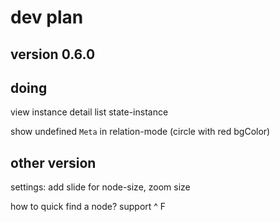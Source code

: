 # dev plan

## version 0.6.0
## doing

view instance detail
list state-instance

show undefined `Meta` in relation-mode (circle with red bgColor)

## other version

settings: add slide for node-size, zoom size

how to quick find a node? support ^ F


